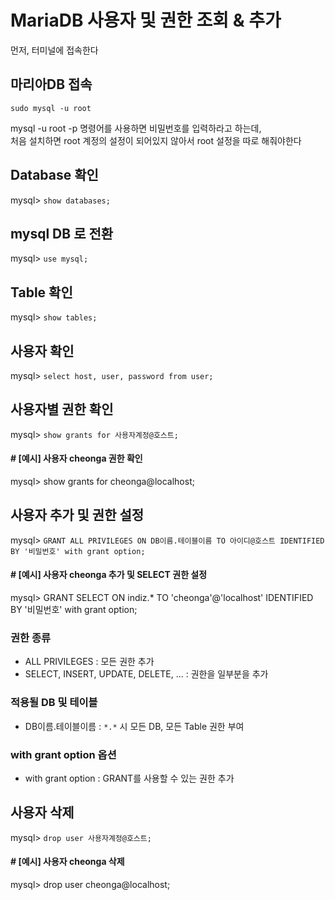 # MariaDB 사용자 및 권한 조회 & 추가

먼저, 터미널에 접속한다

## 마리아DB 접속
`sudo mysql -u root`   

mysql -u root -p 명령어를 사용하면 비밀번호를 입력하라고 하는데,    
처음 설치하면 root 계정의 설정이 되어있지 않아서 root 설정을 따로 해줘야한다

## Database 확인
mysql> `show databases;`

## mysql DB 로 전환
mysql> `use mysql;`

## Table 확인
mysql> `show tables;`

## 사용자 확인
mysql> `select host, user, password from user;`

## 사용자별 권한 확인
mysql> `show grants for 사용자계정@호스트;`
#### # [예시] 사용자 cheonga 권한 확인
mysql> show grants for cheonga@localhost;

## 사용자 추가 및 권한 설정
mysql> `GRANT ALL PRIVILEGES ON DB이름.테이블이름 TO 아이디@호스트 IDENTIFIED BY '비밀번호' with grant option;`
#### # [예시] 사용자 cheonga 추가 및 SELECT 권한 설정
mysql> GRANT SELECT ON indiz.* TO 'cheonga'@'localhost' IDENTIFIED BY '비밀번호' with grant option;

### 권한 종류
- ALL PRIVILEGES : 모든 권한 추가 
- SELECT, INSERT, UPDATE, DELETE, ... : 권한을 일부분을 추가 

### 적용될 DB 및 테이블 
- DB이름.테이블이름 : `*.*` 시 모든 DB, 모든 Table 권한 부여 

### with grant option 옵션
- with grant option : GRANT를 사용할 수 있는 권한 추가

## 사용자 삭제
mysql> `drop user 사용자계정@호스트;`
#### # [예시] 사용자 cheonga 삭제
mysql> drop user cheonga@localhost;